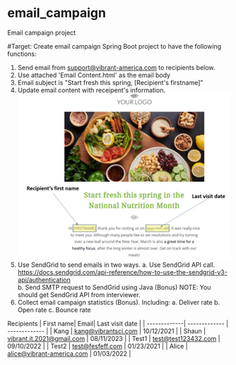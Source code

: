 # email_campaign
Email campaign project

#Target:
Create email campaign Spring Boot project to have the following functions:
1. Send email from support@vibrant-america.com to recipients below.
2. Use attached 'Email Content.html' as the email body
3. Email subject is "Start fresh this spring, [Recipient's firstname]"
4. Update email content with receipent's information.
![image_processing](https://github.com/VibrantIT2021/email_campaign/blob/405df21b217efd70387bf6bb50a70735411a5b27/Update%20email%20content%20with%20recipient's%20info.JPG)
5. Use SendGrid to send emails in two ways. 
   a. Use SendGrid API call. 
      https://docs.sendgrid.com/api-reference/how-to-use-the-sendgrid-v3-api/authentication      
   b. Send SMTP request to SendGrid using Java (Bonus)
   NOTE: You should get SendGrid API from interviewer.
6. Collect email campaign statistics (Bonus). Including:
   a. Deliver rate
   b. Open rate
   c. Bounce rate
   
Recipients
| First name| Email| Last visit date |
| -------------| ------------- | ------------- |
| Kang  | kang@vibrantsci.com  | 10/12/2021 |
| Shaun | vibrant.it.2021@gmail.com  | 08/11/2023 |
| Test1 | test@test123432.com | 09/10/2022 |
| Test2 | test@fesfeff.com | 01/23/2021 |
| Alice | alice@vibrant-america.com | 01/03/2022 |
